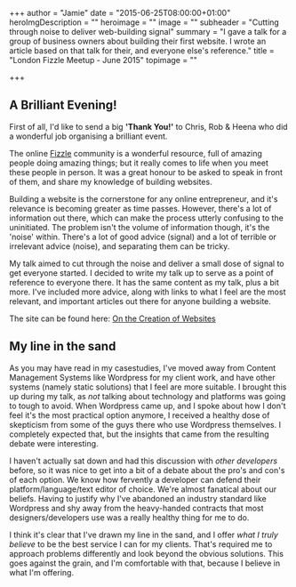 +++
author = "Jamie"
date = "2015-06-25T08:00:00+01:00"
heroImgDescription = ""
heroimage = ""
image = ""
subheader = "Cutting through noise to deliver web-building signal"
summary = "I gave a talk for a group of business owners about building their first website. I wrote an article based on that talk for their, and everyone else's reference."
title = "London Fizzle Meetup - June 2015"
topimage = ""

+++

## A Brilliant Evening!

First of all, I'd like to send a big **'Thank You!'** to Chris, Rob & Heena who did a wonderful job organising a brilliant event.

The online [Fizzle](http://fizzle.co/?aid=8451) community is a wonderful resource, full of amazing people doing amazing things; but it really comes to life when you meet these people in person. It was a great honour to be asked to speak in front of them, and share my knowledge of building websites.

Building a website is the cornerstone for any online entrepreneur, and it's relevance is becoming greater as time passes. However, there's a lot of information out there, which can make the process utterly confusing to the uninitiated. The problem isn't the volume of information though, it's the 'noise' within. There's a lot of good advice (signal) and a lot of terrible or irrelevant advice (noise), and separating them can be tricky.

My talk aimed to cut through the noise and deliver a small dose of signal to get everyone started. I decided to write my talk up to serve as a point of reference to everyone there. It has the same content as my talk, plus a bit more. I've included more advice, along with links to what I feel are the most relevant, and important articles out there for anyone building a website.

The site can be found here: [On the Creation of Websites](http://fizzle-london.netlify.com)

## My line in the sand

As you may have read in my casestudies, I've moved away from Content Management Systems like Wordpress for my client work, and have other systems (namely static solutions) that I feel are more suitable. I brought this up during my talk, as *not* talking about technology and platforms was going to tough to avoid. When Wordpress came up, and I spoke about how I don't feel it's the most practical option anymore, I received a healthy dose of skepticism from some of the guys there who use Wordpress themselves. I completely expected that, but the insights that came from the resulting debate were interesting.

I haven't actually sat down and had this discussion with *other developers* before, so it was nice to get into a bit of a debate about the pro's and con's of each option. We know how fervently a developer can defend their platform/language/text editor of choice. We're almost fanatical about our beliefs. Having to justify why I've abandoned an industry standard like Wordpress and shy away from the heavy-handed contracts that most designers/developers use was a really healthy thing for me to do.


I think it's clear that I've drawn my line in the sand, and I offer *what I truly believe* to be the best service I can for my clients. That's required me to approach problems differently and look beyond the obvious solutions. This goes against the grain, and I'm comfortable with that, because I believe in what I'm offering.
